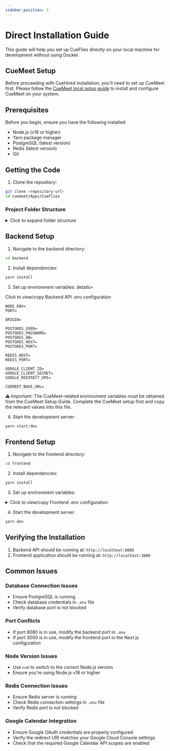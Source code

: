```yaml
---
sidebar_position: 3
---
```


# Direct Installation Guide

This guide will help you set up CueFlies directly on your local machine for development without using Docker.

## CueMeet Setup

Before proceeding with CueHired installation, you'll need to set up CueMeet first. Please follow the [CueMeet local setup guide](https://cuemeet.github.io/cuemeet-documentation/docs/local-setup) to install and configure CueMeet on your system.


## Prerequisites

Before you begin, ensure you have the following installed:
- Node.js (v18 or higher)
- Yarn package manager
- PostgreSQL (latest version)
- Redis (latest version)
- Git

## Getting the Code

1. Clone the repository:
```bash
git clone <repository-url>
cd cuemeet/Apps/CueFlies
```

### Project Folder Structure

<details>
<summary>Click to expand folder structure</summary>
```
.
├── CODE_OF_CONDUCT.md
├── CONTRIBUTING.md
├── LICENSE
├── README.md
├── SECURITY.md
├── UPGRADE.md
├── backend/
│   ├── Dockerfile
│   ├── README.md
│   ├── dist/
│   ├── nest-cli.json
│   ├── package.json
│   ├── src/
│   ├── test/
│   ├── tsconfig.build.json
│   ├── tsconfig.json
│   ├── .gitignore
│   └── docker-compose.yml
├── docs/
├── docker-compose.yml
├── frontend/
│   ├── Dockerfile
│   ├── README.md
│   ├── .next/
│   ├── public/
│   ├── src/
│   ├── package.json
│   ├── tsconfig.json
│   ├── next.config.ts
│   ├── tailwind.config.ts
│   ├── postcss.config.mjs
│   ├── eslint.config.mjs
│   ├── next-env.d.ts
│   └── .gitignore
└── .git/
```
</details>

## Backend Setup

1. Navigate to the backend directory:
```bash
cd backend
```

2. Install dependencies:
```bash
yarn install
```

3. Set up environment variables:
details>
<summary>Click to view/copy Backend API .env configuration</summary>

```env
NODE_ENV=
PORT=

ORIGIN=

POSTGRES_USER=
POSTGRES_PASSWORD=
POSTGRES_DB=
POSTGRES_HOST=
POSTGRES_PORT=

REDIS_HOST=
REDIS_PORT=

GOOGLE_CLIENT_ID=
GOOGLE_CLIENT_SECRET=
GOOGLE_REDIRECT_URI=

CUEMEET_BASE_URL=
```
⚠️ Important: The CueMeet-related environment variables must be obtained from the CueMeet Setup Guide. Complete the CueMeet setup first and copy the relevant values into this file.
</details>

4. Start the development server:
```bash
yarn start:dev
```

## Frontend Setup

1. Navigate to the frontend directory:
```bash
cd frontend
```

2. Install dependencies:
```bash
yarn install
```

3. Set up environment variables:
<details>
<summary>Click to view/copy Frontend .env configuration</summary>

```env
NEXT_PUBLIC_API_URL=http://localhost:8080
```
</details>

4. Start the development server:
```bash
yarn dev
```

## Verifying the Installation

1. Backend API should be running at: `http://localhost:8080`
2. Frontend application should be running at: `http://localhost:3000`

## Common Issues

### Database Connection Issues
- Ensure PostgreSQL is running
- Check database credentials in `.env` file
- Verify database port is not blocked

### Port Conflicts
- If port 8080 is in use, modify the backend port in `.env`
- If port 3000 is in use, modify the frontend port in the Next.js configuration

### Node Version Issues
- Use `nvm` to switch to the correct Node.js version
- Ensure you're using Node.js v18 or higher

### Redis Connection Issues
- Ensure Redis server is running
- Check Redis connection settings in `.env` file
- Verify Redis port is not blocked

### Google Calendar Integration
- Ensure Google OAuth credentials are properly configured
- Verify the redirect URI matches your Google Cloud Console settings
- Check that the required Google Calendar API scopes are enabled 